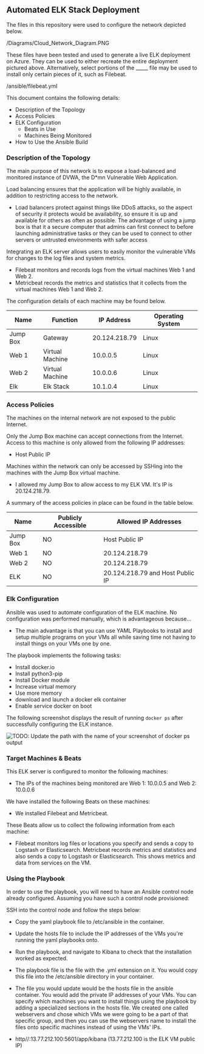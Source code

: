 ## Automated ELK Stack Deployment

The files in this repository were used to configure the network depicted below.

/Diagrams/Cloud_Network_Diagram.PNG

These files have been tested and used to generate a live ELK deployment on Azure. They can be used to either recreate the entire deployment pictured above. Alternatively, select portions of the _____ file may be used to install only certain pieces of it, such as Filebeat.

  /ansible/filebeat.yml

This document contains the following details:
- Description of the Topology
- Access Policies
- ELK Configuration
  - Beats in Use
  - Machines Being Monitored
- How to Use the Ansible Build


### Description of the Topology

The main purpose of this network is to expose a load-balanced and monitored instance of DVWA, the D*mn Vulnerable Web Application.

Load balancing ensures that the application will be highly available, in addition to restricting access to the network.
- Load balancers protect against things like DDoS attacks, so the aspect of security it protects would be availability, so ensure it is up and available for others as often as possible. The advantage of using a jump box is that it a secure computer that admins can first connect to before launching administrative tasks or they can be used to connect to other servers or untrusted environments with safer access

Integrating an ELK server allows users to easily monitor the vulnerable VMs for changes to the log files and system metrics.
- Filebeat monitors and records logs from the virtual machines Web 1 and Web 2.
- Metricbeat records the metrics and statistics that it collects from the virtual machines Web 1 and Web 2.

The configuration details of each machine may be found below.

| Name     | Function       | IP Address   | Operating System |
|----------|----------------|--------------|------------------|
| Jump Box | Gateway        | 20.124.218.79| Linux            |
| Web 1    | Virtual Machine| 10.0.0.5     | Linux            |
| Web 2    | Virtual Machine| 10.0.0.6     | Linux            |
| Elk      | Elk Stack      | 10.1.0.4     | Linux            |

### Access Policies

The machines on the internal network are not exposed to the public Internet. 

Only the Jump Box machine can accept connections from the Internet. Access to this machine is only allowed from the following IP addresses:
- Host Public IP

Machines within the network can only be accessed by SSHing into the machines with the Jump Box virtual machine.
- I allowed my Jump Box to allow access to my ELK VM. It's IP is 20.124.218.79.

A summary of the access policies in place can be found in the table below.

| Name     | Publicly Accessible | Allowed IP Addresses             |
|----------|---------------------|----------------------------------|
| Jump Box | NO                  | Host Public IP                   |
| Web 1    | NO                  | 20.124.218.79                    |
| Web 2    | NO                  | 20.124.218.79                    |
| ELK      | NO                  | 20.124.218.79 and Host Public IP |

### Elk Configuration

Ansible was used to automate configuration of the ELK machine. No configuration was performed manually, which is advantageous because...
- The main advantage is that you can use YAML Playbooks to install and setup multiple programs on your VMs all while saving time not having to install things on your VMs one by one.

The playbook implements the following tasks:
- Install docker.io
- Install python3-pip
- Install Docker module
- Increase virtual memory
- Use more memory
- download and launch a docker elk container
- Enable service docker on boot

The following screenshot displays the result of running `docker ps` after successfully configuring the ELK instance.

![TODO: Update the path with the name of your screenshot of docker ps output](Images/docker_ps_output.png)

### Target Machines & Beats
This ELK server is configured to monitor the following machines:
- The IPs of the machines being monitored are Web 1: 10.0.0.5 and Web 2: 10.0.0.6

We have installed the following Beats on these machines:
- We installed Filebeat and Metricbeat.

These Beats allow us to collect the following information from each machine:
- Filebeat monitors log files or locations you specify and sends a copy to Logstash or Elasticsearch. Metricbeat records metrics and statistics and also sends a copy to Logstash or Elasticsearch. This shows metrics and data from services on the VM.

### Using the Playbook
In order to use the playbook, you will need to have an Ansible control node already configured. Assuming you have such a control node provisioned: 

SSH into the control node and follow the steps below:
- Copy the yaml playbook file to /etc/ansible in the container.
- Update the hosts file to include the IP addresses of the VMs you're running the yaml playbooks onto.
- Run the playbook, and navigate to Kibana to check that the installation worked as expected.

- The playbook file is the file with the .yml extension on it. You would copy this file into the /etc/ansible directory in your container.
- The file you would update would be the hosts file in the ansible container. You would add the private IP addresses of your VMs. You can specify which machines you want to install things using the playbook by adding a specialized sections in the hosts file. We created one called webservers and chose which VMs we were going to be a part of that specific group, and then you can use the webservers name to install the files onto specific machines instead of using the VMs' IPs. 
- http//:13.77.212.100:5601/app/kibana  (13.77.212.100 is the ELK VM public IP)